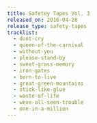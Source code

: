 ```yaml
---
title: Safetey Tapes Vol. 3
released_on: 2016-04-28
release_type: safety-tapes
tracklist:
  - dont-cry
  - queen-of-the-carnival
  - without-you
  - please-stand-by
  - sweet-grass-memory
  - iron-gates
  - born-to-live
  - great-green-mountains
  - stick-like-glue
  - waste-of-life
  - weve-all-seen-trouble
  - one-in-a-million
---
```

